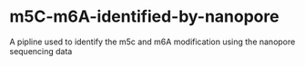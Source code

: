 # m5C-m6A-identified-by-nanopore
A pipline used to identify the m5c and m6A modification using the nanopore sequencing data
